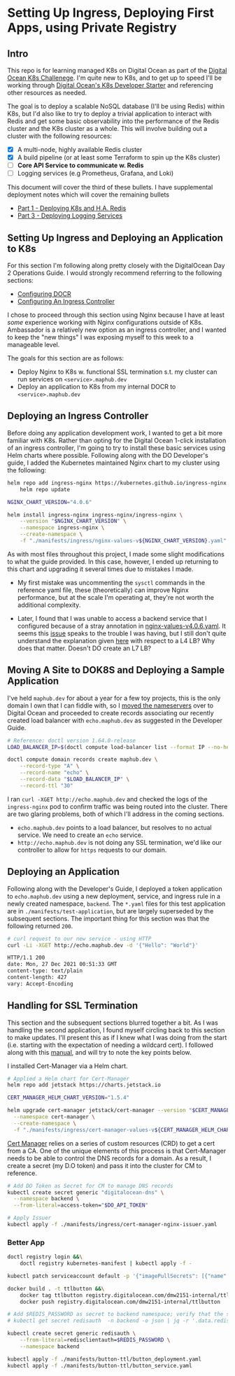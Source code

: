 # Setting Up Ingress, Deploying First Apps, using Private Registry

## Intro

This repo is for learning managed K8s on Digital Ocean as part of the [Digital Ocean K8s Challenege](lhttps://www.digitalocean.com/community/pages/kubernetes-challenge). I'm quite new to K8s, and to get up to speed I'll be working through [Digital Ocean's K8s Developer Starter](https://github.com/digitalocean/Kubernetes-Starter-Kit-Developers) and referencing other resources as needed.

The goal is to deploy a scalable NoSQL database (I'll be using Redis) within K8s, but I'd also like to try to deploy a trivial application to interact with Redis and get some basic observability into the performance of the Redis cluster and the K8s cluster as a whole. This will involve building out a cluster with the following resources:

- [x] A multi-node, highly available Redis cluster
- [x] A build pipeline (or at least some Terraform to spin up the K8s cluster)
- [ ] **Core API Service to communicate w. Redis**
- [ ] Logging services (e.g Prometheus, Grafana, and Loki)

This document will cover the third of these bullets. I have supplemental deployment notes which will cover the remaining bullets

- [Part 1 - Deploying K8s and H.A. Redis](./app_deployment_notes.md)
- [Part 3 - Deploying Logging Services](./logs_deployment_notes)

## Setting Up Ingress and Deploying an Application to K8s

For this section I'm following along pretty closely with the DigitalOcean Day 2 Operations Guide. I would strongly recommend referring to the following sections:

- [Configuring DOCR](https://github.com/digitalocean/Kubernetes-Starter-Kit-Developers/blob/main/02-setup-DOCR/README.md)
- [Configuring An Ingress Controller](https://github.com/digitalocean/Kubernetes-Starter-Kit-Developers/tree/main/03-setup-ingress-controller)

I chose to proceed through this section using Nginx because I have at least *some* experience working with Nginx configurations outside of K8s. Ambassador is a relatively new option as an ingress controller, and I wanted to keep the "new things" I was exposing myself to this week to a manageable level.

The goals for this section are as follows:

- Deploy Nginx to K8s w. functional SSL termination s.t. my cluster can run services on `<service>.maphub.dev`
- Deploy an application to K8s from my internal DOCR to `<service>.maphub.dev`

## Deploying an Ingress Controller

Before doing any application development work, I wanted to get a bit more familiar with K8s. Rather than opting for the Digital Ocean 1-click installation of an ingress controller, I'm going to try to install these basic services using Helm charts where possible. Following along with the DO Developer's guide, I added the Kubernetes maintained Nginx chart to my cluster using the following:

```bash
helm repo add ingress-nginx https://kubernetes.github.io/ingress-nginx &&\
    helm repo update

NGINX_CHART_VERSION="4.0.6"

helm install ingress-nginx ingress-nginx/ingress-nginx \
    --version "$NGINX_CHART_VERSION" \
    --namespace ingress-nginx \
    --create-namespace \
    -f "./manifests/ingress/nginx-values-v${NGINX_CHART_VERSION}.yaml"
```

As with most files throughout this project, I made some slight modifications to what the guide provided. In this case, however, I ended up returning to this chart and upgrading it several times due to mistakes I made.

- My first mistake was uncommenting the `sysctl` commands in the reference yaml file, these (theoretically) can improve Nginx performance, but at the scale I'm operating at, they're not worth the additional complexity.  

- Later, I found that I was unable to access a backend service that I configured because of a stray annotation in [nginx-values-v4.0.6.yaml](./manifests/ingress/nginx-values-v4.0.6.yaml). It seems this [issue](https://github.com/digitalocean/Kubernetes-Starter-Kit-Developers/issues/91) speaks to the trouble I was having, but I still don't quite understand the explanation given [here](https://github.com/digitalocean/Kubernetes-Starter-Kit-Developers/blob/main/03-setup-ingress-controller/nginx.md#step-6---enabling-proxy-protocol) with respect to a L4 LB? Why does that matter. Doesn't DO create an L7 LB?


## Moving A Site to DOK8S and Deploying a Sample Application

I've held `maphub.dev` for about a year for a few toy projects, this is the only domain I own that I can fiddle with, so I [moved the nameservers](https://www.digitalocean.com/community/tutorials/how-to-point-to-digitalocean-nameservers-from-common-domain-registrars) over to Digital Ocean and proceeded to create records associating our recently created load balancer with `echo.maphub.dev` as suggested in the Developer Guide.

```bash
# Reference: doctl version 1.64.0-release
LOAD_BALANCER_IP=$(doctl compute load-balancer list --format IP --no-header)

doctl compute domain records create maphub.dev \
    --record-type "A" \
    --record-name "echo" \
    --record-data "$LOAD_BALANCER_IP" \
    --record-ttl "30"
```

I ran `curl -XGET http://echo.maphub.dev` and checked the logs of the `ingress-nginx` pod to confirm traffic was being routed into the cluster. There are two glaring problems, both of which I'll address in the coming sections.

- `echo.maphub.dev` points to a load balancer, but resolves to no actual service. We need to create an `echo` service.
- `http://echo.maphub.dev` is not doing any SSL termination, we'd like our controller to allow for `https` requests to our domain.

## Deploying an Application

Following along with the Developer's Guide, I deployed a token application to `echo.maphub.dev` using a new deployment, service, and ingress rule in a newly created namespace, `backend`. The `*.yaml` files for this test application are in `./manifests/test-application`, but are largely superseded by the subsequent sections. The important thing for this section was that the following returned `200`.

```bash
# curl request to our new service - using HTTP
curl -Li -XGET http://echo.maphub.dev -d '{"Hello": "World"}'

HTTP/1.1 200
date: Mon, 27 Dec 2021 00:51:33 GMT
content-type: text/plain
content-length: 427
vary: Accept-Encoding
```

## Handling for SSL Termination

This section and the subsequent sections blurred together a bit. As I was handling the second application, I found myself circling back to this section to make updates. I'll present this as if I knew what I was doing from the start (i.e. starting with the expectation of needing a wildcard cert). I followed along with this [manual](https://github.com/digitalocean/Kubernetes-Starter-Kit-Developers/blob/main/03-setup-ingress-controller/guides/wildcard_certificates.md#installing-cert-manager), and will try to note the key points below.


I installed Cert-Manager via a Helm chart.

```bash
# Applied a Helm chart for Cert-Manager
helm repo add jetstack https://charts.jetstack.io

CERT_MANAGER_HELM_CHART_VERSION="1.5.4"

helm upgrade cert-manager jetstack/cert-manager --version "$CERT_MANAGER_HELM_CHART_VERSION" \
  --namespace cert-manager \
  --create-namespace \
  -f "./manifests/ingress/cert-manager-values-v${CERT_MANAGER_HELM_CHART_VERSION}.yaml"
```

[Cert Manager](https://cert-manager.io/docs/concepts/) relies on a series of custom resources (CRD) to get a cert from a CA. One of the unique elements of this process is that Cert-Manager needs to be able to control the DNS records for a domain. As a result, I create a secret (my D.O token) and pass it into the cluster for CM to reference.

```bash
# Add DO Token as Secret for CM to manage DNS records
kubectl create secret generic "digitalocean-dns" \
  --namespace backend \
  --from-literal=access-token="$DO_API_TOKEN"

# Apply Issuer
kubectl apply -f ./manifests/ingress/cert-manager-nginx-issuer.yaml
```

### Better App

```bash
doctl registry login &&\
    doctl registry kubernetes-manifest | kubectl apply -f -

kubectl patch serviceaccount default -p '{"imagePullSecrets": [{"name": "registry-dmw2151-internal"}]}'
```

```bash
docker build . -t ttlbutton &&\
    docker tag ttlbutton registry.digitalocean.com/dmw2151-internal/ttlbutton &&\
    docker push registry.digitalocean.com/dmw2151-internal/ttlbutton
```


```bash
# Add $REDIS_PASSWORD as secret to backend namespace; verify that the secret is the same as the password with:
# kubectl get secret redisauth  -n backend -o json | jq -r '.data.redisclientauth' | base64 -d

kubectl create secret generic redisauth \
    --from-literal=redisclientauth=$REDIS_PASSWORD \
    --namespace backend
```

```bash
kubectl apply -f ./manifests/button-ttl/button_deployment.yaml
kubectl apply -f ./manifests/button-ttl/button_service.yaml
```